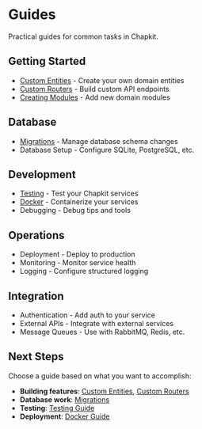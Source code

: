 # Guides

Practical guides for common tasks in Chapkit.

## Getting Started

- [Custom Entities](custom-entities.md) - Create your own domain entities
- [Custom Routers](custom-routers.md) - Build custom API endpoints
- [Creating Modules](creating-modules.md) - Add new domain modules

## Database

- [Migrations](migrations.md) - Manage database schema changes
- Database Setup - Configure SQLite, PostgreSQL, etc.

## Development

- [Testing](testing.md) - Test your Chapkit services
- [Docker](docker.md) - Containerize your services
- Debugging - Debug tips and tools

## Operations

- Deployment - Deploy to production
- Monitoring - Monitor service health
- Logging - Configure structured logging

## Integration

- Authentication - Add auth to your service
- External APIs - Integrate with external services
- Message Queues - Use with RabbitMQ, Redis, etc.

## Next Steps

Choose a guide based on what you want to accomplish:

- **Building features**: [Custom Entities](custom-entities.md), [Custom Routers](custom-routers.md)
- **Database work**: [Migrations](migrations.md)
- **Testing**: [Testing Guide](testing.md)
- **Deployment**: [Docker Guide](docker.md)
